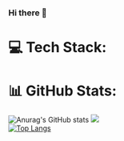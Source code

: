 ### Hi there 👋

<!--
**LYS-1/LYS-1** is a ✨ _special_ ✨ repository because its `README.md` (this file) appears on your GitHub profile.

Here are some ideas to get you started:

- 🔭 I’m currently working on ...
- 🌱 I’m currently learning ...
- 👯 I’m looking to collaborate on ...
- 🤔 I’m looking for help with ...
- 💬 Ask me about ...
- 📫 How to reach me: ...
- 😄 Pronouns: ...
- ⚡ Fun fact: ...
-->

# 💻 Tech Stack:

# 📊 GitHub Stats:
![Anurag's GitHub stats](https://github-readme-stats.vercel.app/api?username=LYS-1&show_icons=true&theme=radical)
![](https://github-readme-streak-stats.herokuapp.com/?user=LYS-1&theme=dark&hide_border=false)<br>
[![Top Langs](https://github-readme-stats.vercel.app/api/top-langs/?username=LYS-1&layout=donut-vertical)](https://github.com/anuraghazra/github-readme-stats)

